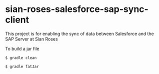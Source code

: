 # sian-roses-salesforce-sap-sync-client

This project is for enabling the sync of data between Salesforce and the SAP Server at Sian Roses

To build a jar file

```
$ gradle clean 

$ gradle fatJar

```